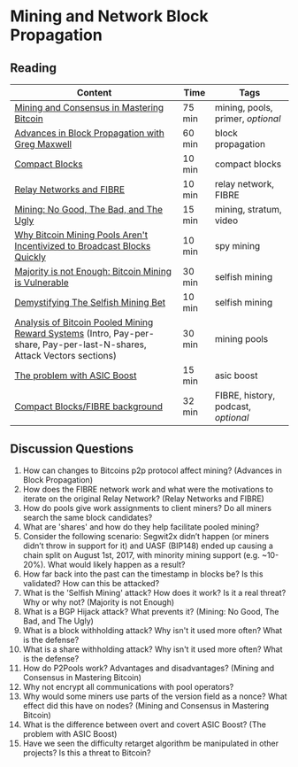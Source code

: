 # Mining and Network Block Propagation

## Reading

| Content                                                            | Time       | Tags                    |
|--------------------------------------------------------------------|------------|-------------------------|
[Mining and Consensus in Mastering Bitcoin](https://github.com/bitcoinbook/bitcoinbook/blob/f8b883dcd4e3d1b9adf40fed59b7e898fbd9241f/ch10.asciidoc) | 75 min | mining, pools, primer, *optional* |
[Advances in Block Propagation with Greg Maxwell](https://diyhpl.us/wiki/transcripts/gmaxwell-2017-11-27-advances-in-block-propagation/) | 60 min | block propagation |
[Compact Blocks](https://bitcoincore.org/en/2016/06/07/compact-blocks-faq/) | 10 min | compact blocks |
[Relay Networks and FIBRE](https://bluematt.bitcoin.ninja/2016/07/07/relay-networks/) | 10 min | relay network, FIBRE |
[Mining: No Good, The Bad, and The Ugly](https://www.youtube.com/watch?v=k_z-FBAil6k) | 15 min | mining, stratum, video |
[Why Bitcoin Mining Pools Aren't Incentivized to Broadcast Blocks Quickly](https://bitcoinmagazine.com/articles/why-bitcoin-mining-pools-aren-t-incentivized-to-broadcast-blocks-quickly-1475249510/) | 10 min | spy mining |
[Majority is not Enough: Bitcoin Mining is Vulnerable](https://www.cs.cornell.edu/~ie53/publications/btcProcFC.pdf) | 30 min | selfish mining |
[Demystifying The Selfish Mining Bet](https://eklitzke.org/demystifying-the-selfish-mining-bet) | 10 min | selfish mining |
[Analysis of Bitcoin Pooled Mining Reward Systems](https://sites.cs.ucsb.edu/~rich/class/cs293b-cloud/papers/bitcoin-pool.pdf) (Intro, Pay-per-share, Pay-per-last-N-shares, Attack Vectors sections) | 30 min | mining pools |
[The problem with ASIC Boost](http://www.mit.edu/~jlrubin//public/pdfs/Asicboost.pdf) | 15 min | asic boost |
[Compact Blocks/FIBRE background](https://podcast.chaincode.com/2020/03/12/matt-corallo-6.html) | 32 min | FIBRE, history, podcast, *optional* |

## Discussion Questions

1. How can changes to Bitcoins p2p protocol affect mining? (Advances in Block Propagation)
1. How does the FIBRE network work and what were the motivations to iterate on the original Relay Network? (Relay Networks and FIBRE)
1. How do pools give work assignments to client miners? Do all miners search the same block candidates?
1. What are 'shares' and how do they help facilitate pooled mining?
1. Consider the following scenario: Segwit2x didn’t happen (or miners didn’t throw in support for it) and UASF (BIP148) ended up causing a chain split on August 1st, 2017, with minority mining support (e.g. ~10-20%). What would likely happen as a result?
1. How far back into the past can the timestamp in blocks be? Is this validated? How can this be attacked?
1. What is the 'Selfish Mining' attack? How does it work? Is it a real threat? Why or why not? (Majority is not Enough)
1. What is a BGP Hijack attack? What prevents it? (Mining: No Good, The Bad, and The Ugly)
1. What is a block withholding attack? Why isn't it used more often? What is the defense?
1. What is a share withholding attack? Why isn't it used more often? What is the defense?
1. How do P2Pools work? Advantages and disadvantages? (Mining and Consensus in Mastering Bitcoin)
1. Why not encrypt all communications with pool operators?
1. Why would some miners use parts of the version field as a nonce? What effect did this have on nodes? (Mining and Consensus in Mastering Bitcoin)
1. What is the difference between overt and covert ASIC Boost? (The problem with ASIC Boost)
1. Have we seen the difficulty retarget algorithm be manipulated in other projects? Is this a threat to Bitcoin?
